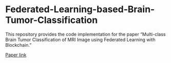 # Federated-Learning-based-Brain-Tumor-Classification
This repository provides the code implementation for the paper “Multi-class Brain Tumor Classification of MRI Image using Federated Learning with Blockchain.”

[Paper link](https://doi.org/10.1109/TENSYMP61132.2024.10752160)
